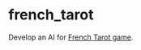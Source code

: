 # french_tarot
Develop an AI for [French Tarot game](https://en.wikipedia.org/wiki/Tarot_card_games).

